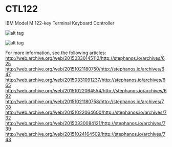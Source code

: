 # CTL122
IBM Model M 122-key Terminal Keyboard Controller

![alt tag](http://web.archive.org/web/20150605191336im_/http://stephanos.io/wp-content/gallery/photos/ctl122-3dtop.png)

![alt tag](http://web.archive.org/web/20150605191343/http://stephanos.io/wp-content/uploads/2014/08/Schematic.png)

For more information, see the following articles:
http://web.archive.org/web/20150330145112/http://stephanos.io/archives/625
http://web.archive.org/web/20151021180750/http://stephanos.io/archives/647
http://web.archive.org/web/20150331091237/http://stephanos.io/archives/665
http://web.archive.org/web/20151022064554/http://stephanos.io/archives/692
http://web.archive.org/web/20151021180758/http://stephanos.io/archives/708
http://web.archive.org/web/20151022064600/http://stephanos.io/archives/732
http://web.archive.org/web/20150330084121/http://stephanos.io/archives/739
http://web.archive.org/web/20151024164509/http://stephanos.io/archives/743

